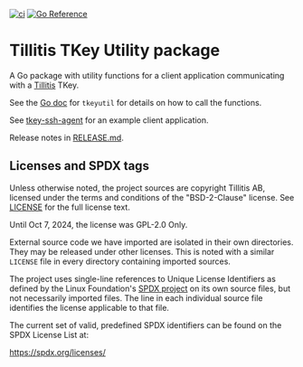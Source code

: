 
[![ci](https://github.com/tillitis/tkeyutil/actions/workflows/ci.yaml/badge.svg?branch=main&event=push)](https://github.com/tillitis/tkeyutil/actions/workflows/ci.yaml) [![Go Reference](https://pkg.go.dev/badge/github.com/tillitis/tkeyutil.svg)](https://pkg.go.dev/github.com/tillitis/tkeyutil)

# Tillitis TKey Utility package

A Go package with utility functions for a client application
communicating with  a [Tillitis](https://tillitis.se/) TKey.

See the [Go doc](https://pkg.go.dev/github.com/tillitis/tkeyutil)
for `tkeyutil` for details on how to call the functions.

See [tkey-ssh-agent](https://github.com/tillitis/tkey-ssh-agent/) for
an example client application.

Release notes in [RELEASE.md](RELEASE.md).

## Licenses and SPDX tags

Unless otherwise noted, the project sources are copyright Tillitis AB,
licensed under the terms and conditions of the "BSD-2-Clause" license.
See [LICENSE](LICENSE) for the full license text.

Until Oct 7, 2024, the license was GPL-2.0 Only.

External source code we have imported are isolated in their own
directories. They may be released under other licenses. This is noted
with a similar `LICENSE` file in every directory containing imported
sources.

The project uses single-line references to Unique License Identifiers
as defined by the Linux Foundation's [SPDX project](https://spdx.org/)
on its own source files, but not necessarily imported files. The line
in each individual source file identifies the license applicable to
that file.

The current set of valid, predefined SPDX identifiers can be found on
the SPDX License List at:

https://spdx.org/licenses/
